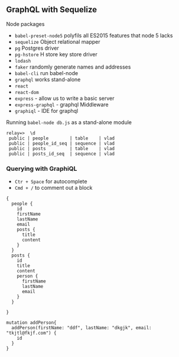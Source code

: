 ## GraphQL with Sequelize

Node packages
- `babel-preset-node5` polyfils all ES2015 features that node 5 lacks
- `sequelize` Object relational mapper
- `pg` Postgres driver
- `pg-hstore` H store key store driver
- `lodash`
- `faker` randomly generate names and addresses
- `babel-cli` run babel-node
- `graphql` works stand-alone
- `react`
- `react-dom`
- `express` - allow us to write a basic server
- `express-graphql` - graphql Middleware
- `graphiql` - IDE for graphql

Running `babel-node db.js` as a stand-alone module
```
relay=>  \d
 public | people        | table    | vlad
 public | people_id_seq | sequence | vlad
 public | posts         | table    | vlad
 public | posts_id_seq  | sequence | vlad
 ```

### Querying with GraphiQL
- `Ctr + Space` for autocomplete
- `Cmd + /` to comment out a block
```
{
  people {
    id
    firstName
    lastName
    email
    posts {
      title
      content
    }
  }
  posts {
    id
    title
    content
    person {
      firstName
      lastName
      email
    }
  }
  
}

mutation addPerson{
  addPerson(firstName: "ddf", lastName: "dkgjk", email: "tkjtl@fkjf.com") {
    id
  }
}
```
